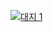 [![대지 1](https://user-images.githubusercontent.com/29883701/200852209-7605f5fb-c677-4167-8f82-67633d8c0f35.png)](http://sch.shtelo.org/)

